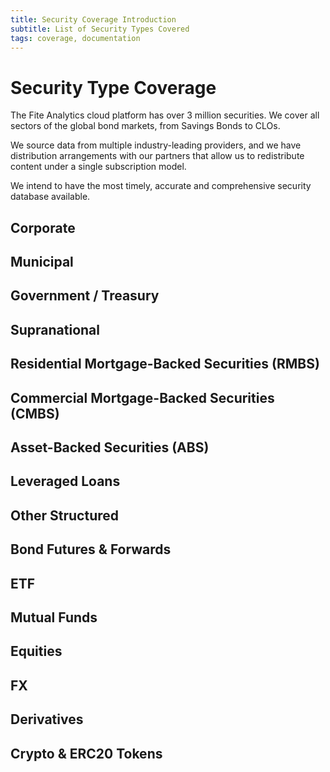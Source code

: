 ```yaml
---
title: Security Coverage Introduction
subtitle: List of Security Types Covered
tags: coverage, documentation
---
```


# Security Type Coverage

The Fite Analytics cloud platform has over 3 million securities. We cover all sectors of the global bond markets, 
from Savings Bonds to CLOs.

We source data from multiple industry-leading providers, and we have distribution arrangements with our partners that 
allow us to redistribute content under a single subscription model.

We intend to have the most timely, accurate and comprehensive security database available.

## Corporate

## Municipal

## Government / Treasury

## Supranational

## Residential Mortgage-Backed Securities (RMBS)

## Commercial Mortgage-Backed Securities (CMBS)

## Asset-Backed Securities (ABS)

## Leveraged Loans

## Other Structured

## Bond Futures & Forwards

## ETF

## Mutual Funds

## Equities

## FX

## Derivatives

## Crypto & ERC20 Tokens
